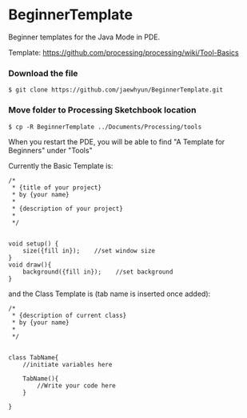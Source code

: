 # BeginnerTemplate

Beginner templates for the Java Mode in PDE.

Template: https://github.com/processing/processing/wiki/Tool-Basics

### Download the file
```
$ git clone https://github.com/jaewhyun/BeginnerTemplate.git
```

### Move folder to Processing Sketchbook location
```
$ cp -R BeginnerTemplate ../Documents/Processing/tools
```

When you restart the PDE, you will be able to find "A Template for Beginners" under "Tools"

Currently the Basic Template is:
```
/*
 * {title of your project}
 * by {your name}
 *
 * {description of your project}
 *
 */


void setup() {
	size({fill in});    //set window size
}
void draw(){
	background({fill in});    //set background
}
```

and the Class Template is (tab name is inserted once added):
```
/*
 * {description of current class}
 * by {your name}
 *
 */


class TabName{
	//initiate variables here

	TabName(){
		//Write your code here
	}

}
```

